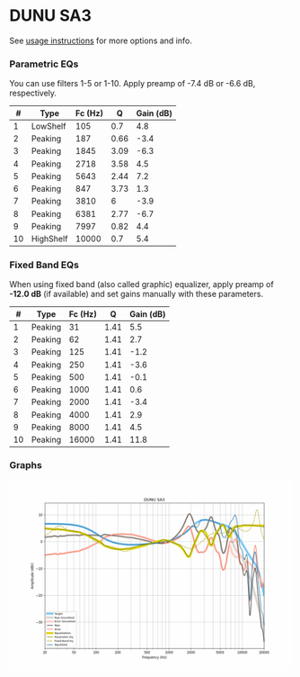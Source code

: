 # DUNU SA3
See [usage instructions](https://github.com/jaakkopasanen/AutoEq#usage) for more options and info.

### Parametric EQs
You can use filters 1-5 or 1-10. Apply preamp of -7.4 dB or -6.6 dB, respectively.

|   # | Type      |   Fc (Hz) |    Q |   Gain (dB) |
|-----|-----------|-----------|------|-------------|
|   1 | LowShelf  |       105 | 0.7  |         4.8 |
|   2 | Peaking   |       187 | 0.66 |        -3.4 |
|   3 | Peaking   |      1845 | 3.09 |        -6.3 |
|   4 | Peaking   |      2718 | 3.58 |         4.5 |
|   5 | Peaking   |      5643 | 2.44 |         7.2 |
|   6 | Peaking   |       847 | 3.73 |         1.3 |
|   7 | Peaking   |      3810 | 6    |        -3.9 |
|   8 | Peaking   |      6381 | 2.77 |        -6.7 |
|   9 | Peaking   |      7997 | 0.82 |         4.4 |
|  10 | HighShelf |     10000 | 0.7  |         5.4 |

### Fixed Band EQs
When using fixed band (also called graphic) equalizer, apply preamp of **-12.0 dB** (if available) and set gains manually with these parameters.

|   # | Type    |   Fc (Hz) |    Q |   Gain (dB) |
|-----|---------|-----------|------|-------------|
|   1 | Peaking |        31 | 1.41 |         5.5 |
|   2 | Peaking |        62 | 1.41 |         2.7 |
|   3 | Peaking |       125 | 1.41 |        -1.2 |
|   4 | Peaking |       250 | 1.41 |        -3.6 |
|   5 | Peaking |       500 | 1.41 |        -0.1 |
|   6 | Peaking |      1000 | 1.41 |         0.6 |
|   7 | Peaking |      2000 | 1.41 |        -3.4 |
|   8 | Peaking |      4000 | 1.41 |         2.9 |
|   9 | Peaking |      8000 | 1.41 |         4.5 |
|  10 | Peaking |     16000 | 1.41 |        11.8 |

### Graphs
![](./DUNU%20SA3.png)
